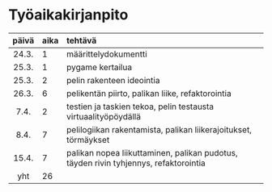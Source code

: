 # Työaikakirjanpito

| päivä | aika | tehtävä  |
| :----:|:-----| :-----|
| 24.3. | 1    | määrittelydokumentti |
| 25.3. | 1    | pygame kertailua |
| 25.3. | 2    | pelin rakenteen ideointia | 
| 26.3. | 6    | pelikentän piirto, palikan liike, refaktorointia |
|  7.4. | 2    | testien ja taskien tekoa, pelin testausta virtuaalityöpöydällä |
|  8.4. | 7    | pelilogiikan rakentamista, palikan liikerajoitukset, törmäykset |
| 15.4. | 7    | palikan nopea liikuttaminen, palikan pudotus, täyden rivin tyhjennys, refaktorointia |
|   yht | 26   | | 

